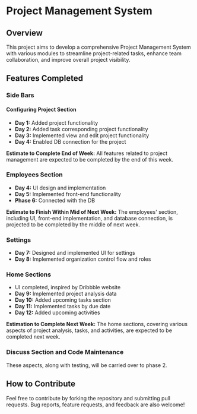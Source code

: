 # Project Management System

## Overview

This project aims to develop a comprehensive Project Management System with various modules to streamline project-related tasks, enhance team collaboration, and improve overall project visibility.

## Features Completed

### Side Bars

#### Configuring Project Section
- **Day 1:** Added project functionality
- **Day 2:** Added task corresponding project functionality
- **Day 3:** Implemented view and edit project functionality
- **Day 4:** Enabled DB connection for the project

**Estimate to Complete End of Week:** All features related to project management are expected to be completed by the end of this week.

### Employees Section

- **Day 4:** UI design and implementation
- **Day 5:** Implemented front-end functionality
- **Phase 6:** Connected with the DB

**Estimate to Finish Within Mid of Next Week:** The employees' section, including UI, front-end implementation, and database connection, is projected to be completed by the middle of next week.

### Settings

- **Day 7:** Designed and implemented UI for settings
- **Day 8:** Implemented organization control flow and roles

### Home Sections

- UI completed, inspired by Dribbble website
- **Day 9:** Implemented project analysis data
- **Day 10:** Added upcoming tasks section
- **Day 11:** Implemented tasks by due date
- **Day 12:** Added upcoming activities

**Estimation to Complete Next Week:** The home sections, covering various aspects of project analysis, tasks, and activities, are expected to be completed next week.

### Discuss Section and Code Maintenance

These aspects, along with testing, will be carried over to phase 2.

## How to Contribute

Feel free to contribute by forking the repository and submitting pull requests. Bug reports, feature requests, and feedback are also welcome!

